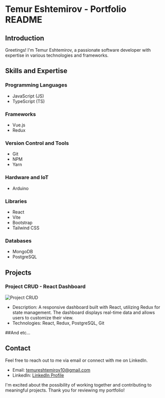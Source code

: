 # Temur Eshtemirov - Portfolio README

## Introduction
Greetings! I'm Temur Eshtemirov, a passionate software developer with expertise in various technologies and frameworks.

## Skills and Expertise

### Programming Languages
- JavaScript (JS)
- TypeScript (TS)

### Frameworks
- Vue.js
- Redux

### Version Control and Tools
- Git
- NPM
- Yarn

### Hardware and IoT
- Arduino

### Libraries
- React
- Vite
- Bootstrap
- Tailwind CSS

### Databases
- MongoDB
- PostgreSQL

## Projects

### Project CRUD - React Dashboard
![Project CRUD](https://github.com/TemurEShtemirov/CRUD)
- Description: A responsive dashboard built with React, utilizing Redux for state management. The dashboard displays real-time data and allows users to customize their view.
- Technologies: React, Redux, PostgreSQL, Git

##And etc...
 
## Contact
Feel free to reach out to me via email or connect with me on LinkedIn.

- Email: temureshtemirov10@gmail.com
- LinkedIn: [LinkedIn Profile]([https://www.linkedin.com/in/temur-eshtemirov](https://www.linkedin.com/in/temur-eshtemirov-40a439269/))

I'm excited about the possibility of working together and contributing to meaningful projects. Thank you for reviewing my portfolio!
